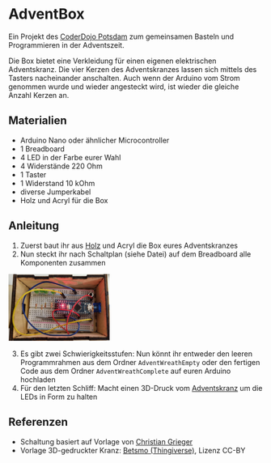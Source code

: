 # AdventBox

Ein Projekt des [CoderDojo Potsdam](https://coderdojopotsdam.github.io/) zum gemeinsamen Basteln und Programmieren in der Adventszeit.

Die Box bietet eine Verkleidung für einen eigenen elektrischen Adventskranz.
Die vier Kerzen des Adventskranzes lassen sich mittels des Tasters nacheinander anschalten.
Auch wenn der Arduino vom Strom genommen wurde und wieder angesteckt wird, ist wieder die gleiche Anzahl Kerzen an.

## Materialien

- Arduino Nano oder ähnlicher Microcontroller
- 1 Breadboard
- 4 LED in der Farbe eurer Wahl
- 4 Widerstände 220 Ohm
- 1 Taster
- 1 Widerstand 10 kOhm
- diverse Jumperkabel
- Holz und Acryl für die Box

## Anleitung

1. Zuerst baut ihr aus [Holz](kasten.svg) und Acryl die Box eures Adventskranzes
2. Nun steckt ihr nach Schaltplan (siehe Datei) auf dem Breadboard alle Komponenten zusammen

<img src="Schaltung_Breadboard.jpeg" alt="Schaltung auf dem Breadboard" width="200">


3. Es gibt zwei Schwierigkeitsstufen: Nun könnt ihr entweder den leeren Programmrahmen aus dem Ordner `AdventWreathEmpty` oder den fertigen Code aus dem Ordner `AdventWreathComplete` auf euren Arduino hochladen
4. Für den letzten Schliff: Macht einen 3D-Druck vom [Adventskranz](kranz.stl) um die LEDs in Form zu halten

## Referenzen

* Schaltung basiert auf Vorlage von [Christian Grieger](https://elektro.turanis.de/html/prj404/index.html)
* Vorlage 3D-gedruckter Kranz: [Betsmo (Thingiverse)](https://www.thingiverse.com/thing:1937138), Lizenz CC-BY

